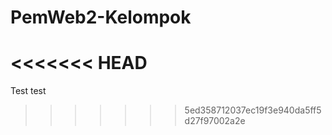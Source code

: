# PemWeb2-Kelompok
<<<<<<< HEAD
=======


Test test
>>>>>>> 5ed358712037ec19f3e940da5ff5d27f97002a2e
